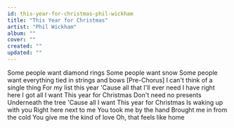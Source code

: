 ```yaml
---
id: this-year-for-christmas-phil-wickham
title: "This Year for Christmas"
artist: "Phil Wickham"
album: ""
cover: ""
created: ""
updated: ""
---
```


Some people want diamond rings
Some people want snow
Some people want everything tied in strings and bows
[Pre-Chorus]
I can't think of a single thing
For my list this year
'Cause all that I'll ever need
I have right here
I got all I want
This year for Christmas
Don't need no presents
Underneath the tree
'Cause all I want
This year for Christmas
Is waking up with you
Right here next to me
You took me by the hand
Brought me in from the cold
You give me the kind of love
Oh, that feels like home